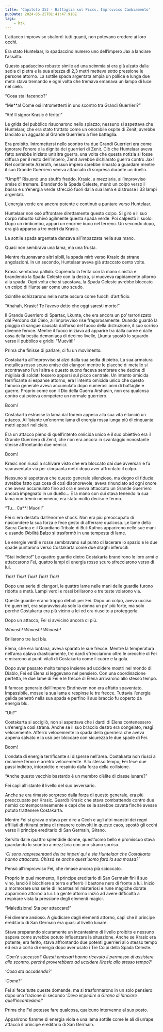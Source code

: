 ```yaml
---
title: 'Capitolo 353 - Battaglia sul Picco, Improvviso Cambiamento'
pubDate: 2024-05-25T01:41:47.918Z
tags:
    - htk
---
```


L’attacco improvviso sbalordì tutti quanti, non potevano credere ai loro occhi.

Era stato Huntelaar, lo spadaccino numero uno dell’impero Jax a lanciare l’assalto.

Questo spadaccino robusto simile ad una scimmia si era già alzato dalla sedia di pietra e la sua altezza di 2,3 metri metteva sotto pressione le persone attorno. La sottile spada argentata ampia un pollice e lunga due metri stava tremando e ogni volta che tremava emanava un lampo di luce nel cielo.

“Cosa stai facendo?”

“Me**a! Come osi intrometterti in uno scontro tra Grandi Guerrieri?”

“Ah! Il signor Krasic è ferito!”

Le grida del pubblico risuonarono nello spiazzo; nessuno si aspettava che Huntelaar, che era stato trattato come un onorabile ospite di Zenit, avrebbe lanciato un agguato al Grande Guerriero a fine battaglia.

Era proibito. Intromettersi nello scontro tra due Grandi Guerrieri era come ignorare l’onore e la dignità dei guerrieri di Zenit. Ciò che Huntelaar aveva fatto avrebbe iniziato un’altra guerra, una volta che questa notizia si fosse diffusa per il resto dell’impero, Zenit avrebbe dichiarato guerra contro Jax! Nel continente Azeroth, nessun impero sarebbe rimasto a guardare mentre il suo Grande Guerriero veniva attaccato di sorpresa durante un duello.

“Umpf!” Risuonò uno sbuffo freddo. Krasic, a mezz’aria, all’improvviso smise di tremare. Brandendo la Spada Celeste, menò un colpo verso il basso e un’energia verde sfrecciò fuori dalla sua lama e distrusse i 33 lampi argentati.

L’energia verde era ancora potente e continuò a puntare verso Huntelaar.

Huntelaar non osò affrontare direttamente questo colpo. Si girò e il suo corpo robusto schivò agilmente questa spada verde. Poi calpestò il suolo. Dopo un rimbombo, apparì un enorme buco nel terreno. Un secondo dopo, era già apparso a tre metri da Krasic.

La sottile spada argentata danzava all’impazzata nella sua mano.

Quasi non sembrava una lama, ma una frusta.

Mentre risuonavano altri sibili, la spada mirò verso Krasic da strane angolazioni. In un secondo, Huntelaar aveva già attaccato cento volte.

Krasic sembrava pallido. Coprendo la ferita con la mano sinistra e brandendo la Spada Celeste con la destra, si muoveva rapidamente attorno alla spada. Ogni volta che si spostava, la Spada Celeste avrebbe bloccato un colpo di Huntelaar come uno scudo.

Scintille schizzarono nella notte oscura come fuochi d’artificio.

“Ahahah, Krasic! Te l’avevo detto che oggi saresti morto!”

Il Grande Guerriero di Spartax, Lkunta, che era ancora un po’ terrorizzato dal Perdono dal Cielo, all’improvviso rise fragorosamente. Quando guardò la pioggia di sangue causata dall’orso del fuoco della distruzione, il suo sorriso divenne feroce. Mentre il fuoco iniziava ad apparire tra dalla carne e dalle ossa della bestia demoniaca di decimo livello, Lkunta spostò lo sguardo verso il pubblico e gridò: “Muoviti!”

Prima che finisse di parlare, ci fu un movimento.

Costakarta all’improvviso si alzò dalla sua sedia di pietra. La sua armatura metallica rosso scuro emise dei clangori mentre le placche di metallo si scontravano l’un l’altra e questo suono faceva sembrare che decine di migliaia di soldati fossero apparsi sul picco centrale. Un intento omicida terrificante si espanse attorno, era l’intento omicida unico che questo famoso generale aveva accumulato dopo numerosi anni di battaglie e guerre. Proprio come con il Dio della Guerra Arshavin, non era qualcosa contro cui poteva competere un normale guerriero.

Boom!

Costakarta estrasse la lama dal fodero appeso alla sua vita e lanciò un attacco. All’istante un’enorme lama di energia rossa lunga più di cinquanta metri apparì nel cielo.

Era un attacco pieno di quell’intento omicida unico e il suo obiettivo era il Grande Guerriero di Zenit, che non era ancora in svantaggio nonostante stesse affrontando due nemici.

Boom!

Krasic non riuscì a schivare visto che era bloccato dai due avversari e fu scaraventato via per cinquanta metri dopo aver affrontato il colpo.

Nessuno si aspettava che questo generale silenzioso, ma degno di fiducia avrebbe fatto qualcosa di così disonorevole; aveva rinunciato ad ogni onore che aveva accumulato fino ad ora e aveva attaccato un Grande Guerriero ancora impegnato in un duello… E la mano con cui stava tenendo la sua lama non tremò nemmeno; era stato molto deciso e fermo.

“Tu… Ca**! Muori!”

Fei si era destato dall’enorme shock. Non era più preoccupato di nascondere la sua forza e fece gesto di afferrare qualcosa. Le lame della Sacra Carica e il Guardiano Tribale di Bul-Kathos apparirono nelle sue mani e usando l’Abilità Balzo si trasformò in una tempesta di lame.

Le energie verdi e rosse sembravano sul punto di lacerare lo spazio e le due spade puntarono verso Costakarta come due draghi inferociti.

“Stai indietro!” Le quattro guardie dietro Costakarta brandirono le loro armi e attaccarono Fei, quattro lampi di energia rosso scuro sfrecciarono verso di lui.

<em>Tink! Tink! Tink! Tink! Tink!</em>

Dopo una serie di clangori, le quattro lame nelle mani delle guardie furono ridotte a metà. Lampi verdi e rossi brillarono e tre teste volarono via.

Queste guardie erano troppo deboli per Fei. Dopo un colpo, aveva ucciso tre guerrieri, era sopravvissuta solo la donna un po’ più forte, ma solo perché Costakarta era più vicino a lei ed era riuscito a proteggerla.

Dopo un attacco, Fei si avvicinò ancora di più.

<em>Whoosh! Whoosh! Whoosh!</em>

Brillarono tre luci blu.

Elena, che era lontana, aveva sparato le sue frecce. Mentre la temperatura nell’area calava drasticamente, tre dardi sfrecciarono oltre le orecchie di Fei e mirarono ai punti vitali di Costakarta come il cuore e la gola.

Dopo aver passato molto tempo insieme ad uccidere mostri nel mondo di Diablo, Fei ed Elena si leggevano nel pensiero. Con una coordinazione perfetta, le due lame di Fei e le frecce di Elena arrivarono allo stesso tempo.

Il famoso generale dell’impero Eindhoven non era affatto spaventato. Impassibile, mosse la sua lama e respinse le tre frecce. Tuttavia l’energia gelida penetrò nella sua spada e perfino il suo braccio fu coperto da energia blu.

“Uh?”

Costakarta si accigliò, non si aspettava che i dardi di Elena contenessero un’energia così strana. Anche se il suo braccio destro era congelato, reagì velocemente. Afferrò velocemente la spada della guerriera che aveva appena salvato e la usò per bloccare con sicurezza le due spade di Fei.

Boom!

L’ondata di energia terrificante si disperse nell’area. Costakarta non riuscì a rimanere fermo e arretrò velocemente. Allo stesso tempo, Fei fece due passi indietro, intorpidito e respinto dalla forza della collisione.

“Anche questo vecchio bastardo è un membro d’élite di classe lunare?”

Fei capì all’istante il livello del suo avversario.

Anche se era rimasto sorpreso dalla forza di questo generale, era più preoccupato per Krasic. Guardò Krasic che stava combattendo contro due nemici contemporaneamente e capì che se la sarebbe cavata finché avesse potuto trattenere Costakarta.

Mentre Fei si girava e stava per dire a Cech e agli altri maestri dei regni affiliati di ritirarsi prima di rimanere coinvolti in questo caos, spostò gli occhi verso il principe ereditario di San Germain, Girano.

Servito dalle quattro splendide donne, quest’uomo bello e promiscuo stava guardando lo scontro a mezz’aria con uno strano sorriso.

<em>’Ci sono rappresentanti dei tre imperi qui e sia Huntelaar che Costakarta hanno attaccato. Chissà se anche quest’uomo farà la sua mossa?’</em>

Pensò all’improvviso Fei, che rimase ancora più scioccato.

Proprio in quel momento, il principe ereditario di San Germain finì il suo vino, lanciò il bicchiere a terra e afferrò il bastone nero di fronte a lui. Iniziò a mormorare una serie di incantesimi misteriosi e rune magiche dorate apparirono attorno a lui. La gente attorno iniziò ad avere difficoltà a respirare vista la pressione degli elementi magici.

“Maledizione! Sta per attaccare!”

Fei divenne ansioso. A giudicare dagli elementi attorno, capì che il principe ereditario di San Germain era quasi al livello lunare.

Stava preparando sicuramente un incantesimo di livello proibito e nessuno sapeva come avrebbe potuto influenzare la situazione. Anche se Krasic era potente, era ferito, stava affrontando due potenti guerrieri allo stesso tempo ed era a corto di energia dopo aver usato i Tre Colpi della Spada Celeste.

<em>‘Com’è successo? Questi emissari hanno ricevuto il permesso di assistere allo scontro, perché proverebbero ad uccidere Krasic allo stesso tempo?’

‘Cosa sta accadendo?’

‘Come?’</em>

Fei si fece tutte queste domande, ma si trasformarono in un solo pensiero dopo una frazione di secondo <em>’Devo impedire a Girano di lanciare quell’incantesimo!’</em>

Prima che Fei potesse fare qualcosa, qualcuno intervenne al suo posto.

Apparirono fiamme di energia viola e una lama sottile come le ali di un’ape attaccò il principe ereditario di San Germain.
